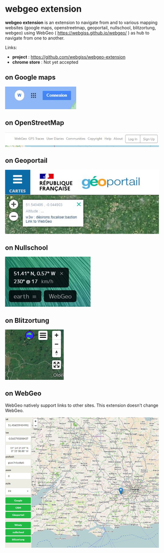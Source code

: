 # webgeo extension

**webgeo extension** is an extension to navigate from and to various mapping websites (google maps, openstreetmap, geoportail, nullschool, blitzortung, webgeo) using WebGeo ( https://webgiss.github.io/webgeo/ ) as hub to navigate from one to another.

Links:
* **project** : https://github.com/webgiss/webgeo-extension
* **chrome store** : Not yet accepted

## on Google maps

![](doc/01_on_google.jpg)

## on OpenStreetMap

![](doc/02_on_osm.jpg)

## on Geoportail

![](doc/03_on_geoportail.jpg)

## on Nullschool

![](doc/04_on_nullschool.jpg)

## on Blitzortung

![](doc/05_on_blitzortung.jpg)

## on WebGeo

WebGeo natively support links to other sites. This extension doesn't change WebGeo.

![](doc/06_on_webgeo.jpg)
